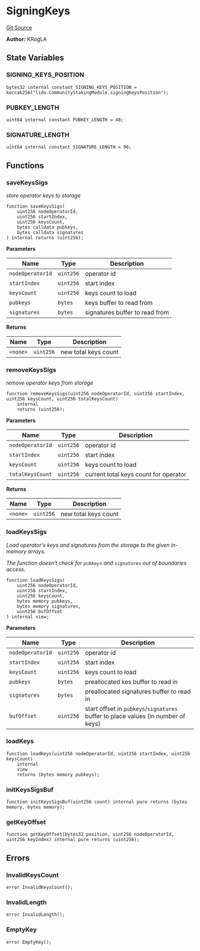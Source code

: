 # SigningKeys
[Git Source](https://github.com/lidofinance/community-staking-module/blob/8ce9441dce1001c93d75d065f051013ad5908976/src/lib/SigningKeys.sol)

**Author:**
KRogLA


## State Variables
### SIGNING_KEYS_POSITION

```solidity
bytes32 internal constant SIGNING_KEYS_POSITION = keccak256("lido.CommunityStakingModule.signingKeysPosition");
```


### PUBKEY_LENGTH

```solidity
uint64 internal constant PUBKEY_LENGTH = 48;
```


### SIGNATURE_LENGTH

```solidity
uint64 internal constant SIGNATURE_LENGTH = 96;
```


## Functions
### saveKeysSigs

*store operator keys to storage*


```solidity
function saveKeysSigs(
    uint256 nodeOperatorId,
    uint256 startIndex,
    uint256 keysCount,
    bytes calldata pubkeys,
    bytes calldata signatures
) internal returns (uint256);
```
**Parameters**

|Name|Type|Description|
|----|----|-----------|
|`nodeOperatorId`|`uint256`|operator id|
|`startIndex`|`uint256`|start index|
|`keysCount`|`uint256`|keys count to load|
|`pubkeys`|`bytes`|keys buffer to read from|
|`signatures`|`bytes`|signatures buffer to read from|

**Returns**

|Name|Type|Description|
|----|----|-----------|
|`<none>`|`uint256`|new total keys count|


### removeKeysSigs

*remove operator keys from storage*


```solidity
function removeKeysSigs(uint256 nodeOperatorId, uint256 startIndex, uint256 keysCount, uint256 totalKeysCount)
    internal
    returns (uint256);
```
**Parameters**

|Name|Type|Description|
|----|----|-----------|
|`nodeOperatorId`|`uint256`|operator id|
|`startIndex`|`uint256`|start index|
|`keysCount`|`uint256`|keys count to load|
|`totalKeysCount`|`uint256`|current total keys count for operator|

**Returns**

|Name|Type|Description|
|----|----|-----------|
|`<none>`|`uint256`|new total keys count|


### loadKeysSigs

*Load operator's keys and signatures from the storage to the given in-memory arrays.*

*The function doesn't check for `pubkeys` and `signatures` out of boundaries access.*


```solidity
function loadKeysSigs(
    uint256 nodeOperatorId,
    uint256 startIndex,
    uint256 keysCount,
    bytes memory pubkeys,
    bytes memory signatures,
    uint256 bufOffset
) internal view;
```
**Parameters**

|Name|Type|Description|
|----|----|-----------|
|`nodeOperatorId`|`uint256`|operator id|
|`startIndex`|`uint256`|start index|
|`keysCount`|`uint256`|keys count to load|
|`pubkeys`|`bytes`|preallocated kes buffer to read in|
|`signatures`|`bytes`|preallocated signatures buffer to read in|
|`bufOffset`|`uint256`|start offset in `pubkeys`/`signatures` buffer to place values (in number of keys)|


### loadKeys


```solidity
function loadKeys(uint256 nodeOperatorId, uint256 startIndex, uint256 keysCount)
    internal
    view
    returns (bytes memory pubkeys);
```

### initKeysSigsBuf


```solidity
function initKeysSigsBuf(uint256 count) internal pure returns (bytes memory, bytes memory);
```

### getKeyOffset


```solidity
function getKeyOffset(bytes32 position, uint256 nodeOperatorId, uint256 keyIndex) internal pure returns (uint256);
```

## Errors
### InvalidKeysCount

```solidity
error InvalidKeysCount();
```

### InvalidLength

```solidity
error InvalidLength();
```

### EmptyKey

```solidity
error EmptyKey();
```

